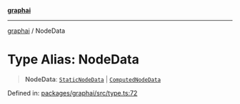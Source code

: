 [**graphai**](../README.md)

***

[graphai](../globals.md) / NodeData

# Type Alias: NodeData

> **NodeData**: [`StaticNodeData`](StaticNodeData.md) \| [`ComputedNodeData`](ComputedNodeData.md)

Defined in: [packages/graphai/src/type.ts:72](https://github.com/kawamataryo/graphai/blob/e8a7b825cfe5b60039202cad9c90359642833517/packages/graphai/src/type.ts#L72)
